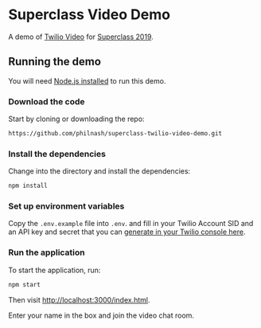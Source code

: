 # Superclass Video Demo

A demo of [Twilio Video](https://www.twilio.com/video) for [Superclass 2019](https://signal.twilio.com/superclass).

## Running the demo

You will need [Node.js installed](https://nodejs.org/en/) to run this demo.

### Download the code

Start by cloning or downloading the repo:

```bash
https://github.com/philnash/superclass-twilio-video-demo.git
```

### Install the dependencies

Change into the directory and install the dependencies:

```bash
npm install
```

### Set up environment variables

Copy the `.env.example` file into `.env`. and fill in your Twilio Account SID and an API key and secret that you can [generate in your Twilio console here](https://www.twilio.com/console/video/project/api-keys).

### Run the application

To start the application, run:

```bash
npm start
```

Then visit [http://localhost:3000/index.html](http://localhost:3000/index.html).

Enter your name in the box and join the video chat room.
